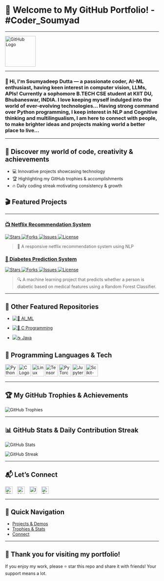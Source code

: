 # 🎉 Welcome to My GitHub Portfolio! - #Coder_Soumyad 
---

<img src="https://github.githubassets.com/images/modules/logos_page/GitHub-Mark.png" alt="GitHub Logo" width="100"/>

---

### 👋 Hi, I'm **Soumyadeep Dutta** — a passionate coder, AI-ML enthusiast, having keen interest in computer vision, LLMs, APIs! Currently a sophomore B.TECH CSE student at KIIT DU, Bhubaneswar, INDIA. I love keeping myself indulged into the world of ever-evolving technologies... Having strong command over Python programming, I keep interest in NLP and Cognitive thinking and multilingualism, I am here to connect with people, to make brighter ideas and projects making world a better place to live...
---

## 🌟 Discover my world of code, creativity & achievements

- 💻 Innovative projects showcasing technology  
- 🏆 Highlighting my GitHub trophies & accomplishments  
- 🔥 Daily coding streak motivating consistency & growth


## 🎬 Featured Projects
---
### [📺 Netflix Recommendation System](https://github.com/Soumyad3110/Netflix-Recommendation-System)

<a href="https://github.com/Soumyad3110/Netflix-Recommendation-System/stargazers" target="_blank">
  <img src="https://img.shields.io/github/stars/Soumyad3110/Netflix-Recommendation-System?style=social" alt="Stars"/>
</a>

<a href="https://github.com/Soumyad3110/Netflix-Recommendation-System/network/members" target="_blank">
  <img src="https://img.shields.io/github/forks/Soumyad3110/Netflix-Recommendation-System?style=social" alt="Forks"/>
</a>

<a href="https://github.com/Soumyad3110/Netflix-Recommendation-System/issues" target="_blank">
  <img src="https://img.shields.io/github/issues/Soumyad3110/Netflix-Recommendation-System" alt="Issues"/>
</a>

<a href="https://github.com/Soumyad3110/Netflix-Recommendation-System/blob/main/LICENSE" target="_blank">
  <img src="https://img.shields.io/github/license/Soumyad3110/Netflix-Recommendation-System" alt="License"/>
</a>

> 🎥 A responsive netflix recommendation system using NLP

### [🧠 Diabetes Prediction System](https://github.com/Soumyad3110/Diabetes_Prediction_System)

  <a href="https://github.com/Soumyad3110/Diabetes_Prediction_System/stargazers" target="_blank">
    <img src="https://img.shields.io/github/stars/Soumyad3110/Diabetes_Prediction_System?style=social" alt="Stars"/>
  </a>
  
  <a href="https://github.com/Soumyad3110/Diabetes_Prediction_System/network/members" target="_blank">
    <img src="https://img.shields.io/github/forks/Soumyad3110/Diabetes_Prediction_System?style=social" alt="Forks"/>
  </a>
  
  <a href="https://github.com/Soumyad3110/Diabetes_Prediction_System/issues" target="_blank">
    <img src="https://img.shields.io/github/issues/Soumyad3110/Diabetes_Prediction_System" alt="Issues"/>
  </a>
  
 <a href="https://github.com/Soumyad3110/Diabetes_Prediction_System/blob/main/LICENSE" target="_blank">
    <img src="https://img.shields.io/github/license/Soumyad3110/Diabetes_Prediction_System" alt="License"/>
 </a>

> 🔍 A machine learning project that predicts whether a person is diabetic based on medical features using a Random Forest Classifier.

---

## 🚀 Other Featured Repositories

- [![🧠 AI_ML](https://img.shields.io/badge/GitHub-AI__ML-181717?style=flat&logo=github)](https://github.com/Soumyad3110/AI_ML)

- [![🔣 C Programming](https://img.shields.io/badge/GitHub-C-181717?style=flat&logo=github)](https://github.com/Soumyad3110/C)

- [![☕ Java](https://img.shields.io/badge/GitHub-Java-181717?style=flat&logo=github)](https://github.com/Soumyad3110/Java)


## 🤖 Programming Languages & Tech 
<p>
  <img src="https://www.python.org/static/opengraph-icon-200x200.png" alt="Python Logo" width="40"/>
 
  <img src="https://upload.wikimedia.org/wikipedia/commons/1/19/C_Logo.png" alt="C Logo" width="40"/> 
  <img src="https://upload.wikimedia.org/wikipedia/commons/thumb/3/35/Tux.svg/120px-Tux.svg.png" alt="Linux Logo" width="40"/>
  <img src="https://upload.wikimedia.org/wikipedia/commons/thumb/2/2d/Tensorflow_logo.svg/120px-Tensorflow_logo.svg.png" alt="TensorFlow Logo" width="40"/>
  <img src="https://upload.wikimedia.org/wikipedia/commons/9/96/Pytorch_logo.png" alt="PyTorch Logo" width="40"/>
  <img src="https://upload.wikimedia.org/wikipedia/commons/thumb/3/38/Jupyter_logo.svg/120px-Jupyter_logo.svg.png" alt="Jupyter Logo" width="40"/>
  <img src="https://upload.wikimedia.org/wikipedia/commons/thumb/0/05/Scikit_learn_logo_small.svg/120px-Scikit_learn_logo_small.svg.png" alt="Scikit-learn Logo" width="40"/>
</p>

---

## 🏆 My GitHub Trophies & Achievements

![GitHub Trophies](https://github-profile-trophy.vercel.app/?username=Soumyad3110&theme=radical&row=1&column=7)

---

## 📊 GitHub Stats & Daily Contribution Streak

![GitHub Stats](https://github-readme-stats.vercel.app/api?username=Soumyad3110&show_icons=true&theme=radical)

![GitHub Streak](https://github-readme-streak-stats.herokuapp.com/?user=Soumyad3110&theme=radical)

---

## 📬 Let’s Connect

[<img src="https://github.githubassets.com/images/modules/logos_page/GitHub-Mark.png" alt="GitHub" width="24"/>](https://github.com/Soumyad3110) &nbsp;&nbsp;
[<img src="https://cdn-icons-png.flaticon.com/512/174/174857.png" alt="LinkedIn" width="24"/>](https://www.linkedin.com/in/soumyadeep-dutta-609b66334) &nbsp;&nbsp;
[<img src="https://cdn-icons-png.flaticon.com/512/174/174855.png" alt="Instagram" width="24"/>](https://www.instagram.com/_waltz_soumyad_001) &nbsp;&nbsp;
<a href="mailto:dutta.311006@gmail.com">
  <img src="https://upload.wikimedia.org/wikipedia/commons/4/4e/Gmail_Icon.png" alt="Gmail" width="24" />
</a>

---

## 🚀 Quick Navigation

- [Projects & Demos](#-discover-my-world-of-code-creativity--achievements)
- [Trophies & Stats](#-my-github-trophies--achievements)
- [Connect](#-lets-connect)

---

## 🎉 Thank you for visiting my portfolio!

If you enjoy my work, please ⭐ star this repo and share it with friends! Your support means a lot.

<p align="center">
  
